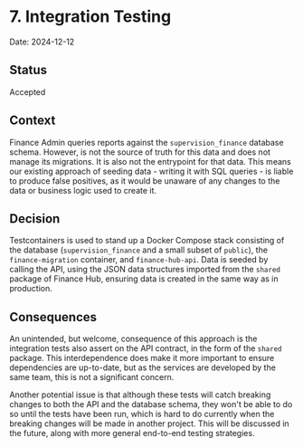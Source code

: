 # 7. Integration Testing

Date: 2024-12-12

## Status

Accepted

## Context

Finance Admin queries reports against the `supervision_finance` database schema. However, is not the source of truth for this
data and does not manage its migrations. It is also not the entrypoint for that data. This means our existing approach of
seeding data - writing it with SQL queries - is liable to produce false positives, as it would be unaware of any changes to
the data or business logic used to create it.

## Decision

Testcontainers is used to stand up a Docker Compose stack consisting of the database (`supervision_finance` and a small subset
of `public`), the `finance-migration` container, and `finance-hub-api`. Data is seeded by calling the API, using the JSON
data structures imported from the `shared` package of Finance Hub, ensuring data is created in the same way as in production.

## Consequences

An unintended, but welcome, consequence of this approach is the integration tests also assert on the API contract, in the 
form of the `shared` package. This interdependence does make it more important to ensure dependencies are up-to-date, but
as the services are developed by the same team, this is not a significant concern.

Another potential issue is that although these tests will catch breaking changes to both the API and the database schema, they
won't be able to do so until the tests have been run, which is hard to do currently when the breaking changes will be made
in another project. This will be discussed in the future, along with more general end-to-end testing strategies.